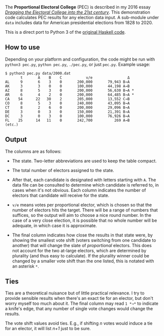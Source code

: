 The **Proportional Electoral College** (PEC) is described in
my 2016 essay _[Dragging the Electoral College into the 21st
century](https://galen.xyz/electoral/)_.  This demonstration code
calculates PEC results for any election data input.  A sub-module
under `data` includes data for American presidential elections from
1828 to 2020.

This is a direct port to Python 3 of the [original Haskell
code](https://github.com/galenhuntington/pec).

##  How to use

Depending on your platform and configuration, the code might be run
with `python3 pec.py`, `python pec.py`, `./pec.py`, or just `pec.py`.
Example usage:

```
$ python3 pec.py data/2000.dat
       t       A    B    C           v/e                Δ
AL     9       6    3    0       200,000       79,943 B→A
AK     3       3    0    0       100,000       44,198 A→B
AZ     8       5    3    0       200,000       56,630 B→A *
AR     6       4    2    0       200,000       64,485 B→A *
CA    54      22   30    2       205,000       13,552 C→B
CO     8       5    3    0       240,000       43,095 B→A
CT     8       2    6    0       200,000       29,096 B→A
DE     3       0    3    0       150,000       21,391 B→A
DC     3       0    3    0       100,000       76,926 B→A
FL    25      14   11    0       242,700          269 A→B
(etc.)
```

##  Output

The columns are as follows:

*  The state.  Two-letter abbreviations are used to keep the table
compact.

*  The total number of electors assigned to the state.

*  After that, each candidate is designated with letters starting with
`A`.  The data file can be consulted to determine which candidate is
referred to, in cases when it's not obvious.  Each column indicates
the number of electors that candidate will receive for the state.

*  `v/e` means votes per proportional elector, which is chosen so
that the number of electors hits the target.  There will be a range
of numbers that suffices, so the output will aim to choose a nice
round number.  In the case of a very close election, it is possible
that no whole number will be adequate, in which case it is approximate.

*  The final column indicates how close the results in that state
were, by showing the smallest vote shift (voters switching from one
candidate to another) that will change the slate of _proportional_
electors.  This does not account for the two at-large electors,
which are determined by plurality (and thus easy to calculate).
If the plurality winner could be changed by a smaller vote shift than
the one listed, this is notated with an asterisk `*`.

##  Ties

Ties are a theoretical nuisance but of little practical relevance.
I try to provide sensible results when there's an exact tie for an
elector, but don't worry myself too much about it.  The final column
may read `1 *→*` to indicate a knife's edge, that any number of
single vote changes would change the results.

The vote shift values avoid ties.  E.g., if shifting _n_ votes would
induce a tie for an elector, it will list _n+1_ just to be sure.

